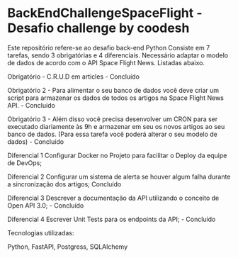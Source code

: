 # BackEndChallengeSpaceFlight - Desafio challenge by coodesh

Este repositório refere-se ao desafio back-end Python
Consiste  em 7 tarefas, sendo 3 obrigatórias e 4 diferenciais.
Necessário adaptar o modelo de dados de acordo com o API Space Flight News.
Listadas abaixo.

Obrigatório  - C.R.U.D em articles - Concluído

Obrigatório 2 - Para alimentar o seu banco de dados você deve criar um script para armazenar os dados de todos os artigos na Space Flight News API. - Concluído

Obrigatório 3 - Além disso você precisa desenvolver um CRON para ser executado diariamente às 9h e armazenar em seu os novos artigos ao seu banco de dados. (Para essa tarefa você poderá alterar o seu modelo de dados) - Concluído

Diferencial 1 Configurar Docker no Projeto para facilitar o Deploy da equipe de DevOps;

Diferencial 2 Configurar um sistema de alerta se houver algum falha durante a sincronização dos artigos; Concluído

Diferencial 3 Descrever a documentação da API utilizando o conceito de Open API 3.0; - Concluído

Diferencial 4 Escrever Unit Tests para os endpoints da API; - Concluído


Tecnologias utilizadas: 

Python, FastAPI, Postgress, SQLAlchemy
